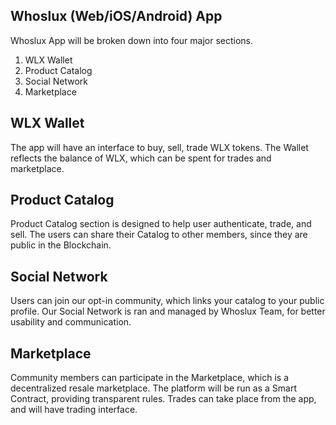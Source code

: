 Whoslux (Web/iOS/Android) App
---

Whoslux App will be broken down into four major sections.

  1. WLX Wallet
  2. Product Catalog
  3. Social Network
  4. Marketplace

## WLX Wallet
The app will have an interface to buy, sell, trade WLX tokens. The Wallet reflects the balance of WLX, which can be spent for trades and marketplace.

## Product Catalog
Product Catalog section is designed to help user authenticate, trade, and sell. The users can share their Catalog to other members, since they are public in the Blockchain.

## Social Network
Users can join our opt-in community, which links your catalog to your public profile. Our Social Network is ran and managed by Whoslux Team, for better usability and communication.

## Marketplace
Community members can participate in the Marketplace, which is a decentralized resale marketplace. The platform will be run as a Smart Contract, providing transparent rules. Trades can take place from the app, and will have trading interface.
